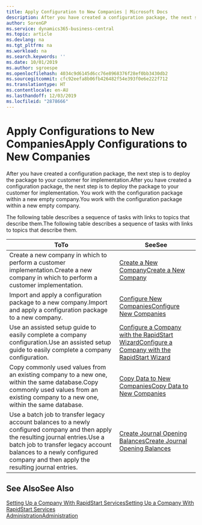 ```yaml
---
title: Apply Configuration to New Companies | Microsoft Docs
description: After you have created a configuration package, the next step is to deploy the package to your customer for implementation. You use the configuration with a new empty company.
author: SorenGP
ms.service: dynamics365-business-central
ms.topic: article
ms.devlang: na
ms.tgt_pltfrm: na
ms.workload: na
ms.search.keywords: ''
ms.date: 10/01/2019
ms.author: sgroespe
ms.openlocfilehash: 4034c9d6145d6cc76e8968376f28ef0bb3430db2
ms.sourcegitcommit: cfc92eefa8b06fb426482f54e393f0e6e222f712
ms.translationtype: HT
ms.contentlocale: en-AU
ms.lasthandoff: 12/03/2019
ms.locfileid: "2878666"
---
```

# <a name="apply-configurations-to-new-companies"></a><span data-ttu-id="1f48e-104">Apply Configurations to New Companies</span><span class="sxs-lookup"><span data-stu-id="1f48e-104">Apply Configurations to New Companies</span></span>
<span data-ttu-id="1f48e-105">After you have created a configuration package, the next step is to deploy the package to your customer for implementation.</span><span class="sxs-lookup"><span data-stu-id="1f48e-105">After you have created a configuration package, the next step is to deploy the package to your customer for implementation.</span></span> <span data-ttu-id="1f48e-106">You work with the configuration package within a new empty company.</span><span class="sxs-lookup"><span data-stu-id="1f48e-106">You work with the configuration package within a new empty company.</span></span>  

 <span data-ttu-id="1f48e-107">The following table describes a sequence of tasks with links to topics that describe them.</span><span class="sxs-lookup"><span data-stu-id="1f48e-107">The following table describes a sequence of tasks with links to topics that describe them.</span></span>

|<span data-ttu-id="1f48e-108">**To**</span><span class="sxs-lookup"><span data-stu-id="1f48e-108">**To**</span></span>|<span data-ttu-id="1f48e-109">**See**</span><span class="sxs-lookup"><span data-stu-id="1f48e-109">**See**</span></span>|  
|------------|-------------|  
|<span data-ttu-id="1f48e-110">Create a new company in which to perform a customer implementation.</span><span class="sxs-lookup"><span data-stu-id="1f48e-110">Create a new company in which to perform a customer implementation.</span></span>|[<span data-ttu-id="1f48e-111">Create a New Company</span><span class="sxs-lookup"><span data-stu-id="1f48e-111">Create a New Company</span></span>](admin-how-to-create-a-new-company.md)|  
|<span data-ttu-id="1f48e-112">Import and apply a configuration package to a new company.</span><span class="sxs-lookup"><span data-stu-id="1f48e-112">Import and apply a configuration package to a new company.</span></span>|[<span data-ttu-id="1f48e-113">Configure New Companies</span><span class="sxs-lookup"><span data-stu-id="1f48e-113">Configure New Companies</span></span>](admin-how-to-configure-new-companies.md)|  
|<span data-ttu-id="1f48e-114">Use an assisted setup guide to easily complete a company configuration.</span><span class="sxs-lookup"><span data-stu-id="1f48e-114">Use an assisted setup guide to easily complete a company configuration.</span></span>|[<span data-ttu-id="1f48e-115">Configure a Company with the RapidStart Wizard</span><span class="sxs-lookup"><span data-stu-id="1f48e-115">Configure a Company with the RapidStart Wizard</span></span>](admin-how-to-configure-a-company-with-the-rapidstart-wizard.md)|
|<span data-ttu-id="1f48e-116">Copy commonly used values from an existing company to a new one, within the same database.</span><span class="sxs-lookup"><span data-stu-id="1f48e-116">Copy commonly used values from an existing company to a new one, within the same database.</span></span>|[<span data-ttu-id="1f48e-117">Copy Data to New Companies</span><span class="sxs-lookup"><span data-stu-id="1f48e-117">Copy Data to New Companies</span></span>](admin-how-to-copy-data-to-new-companies.md)|  
|<span data-ttu-id="1f48e-118">Use a batch job to transfer legacy account balances to a newly configured company and then apply the resulting journal entries.</span><span class="sxs-lookup"><span data-stu-id="1f48e-118">Use a batch job to transfer legacy account balances to a newly configured company and then apply the resulting journal entries.</span></span>|[<span data-ttu-id="1f48e-119">Create Journal Opening Balances</span><span class="sxs-lookup"><span data-stu-id="1f48e-119">Create Journal Opening Balances</span></span>](admin-how-to-create-journal-opening-balances.md)|  

## <a name="see-also"></a><span data-ttu-id="1f48e-120">See Also</span><span class="sxs-lookup"><span data-stu-id="1f48e-120">See Also</span></span>  
[<span data-ttu-id="1f48e-121">Setting Up a Company With RapidStart Services</span><span class="sxs-lookup"><span data-stu-id="1f48e-121">Setting Up a Company With RapidStart Services</span></span>](admin-set-up-a-company-with-rapidstart.md)  
[<span data-ttu-id="1f48e-122">Administration</span><span class="sxs-lookup"><span data-stu-id="1f48e-122">Administration</span></span>](admin-setup-and-administration.md)
